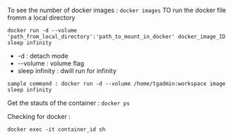 To see the number of docker images : ```docker images```
TO run the docker file fromm a local directory 
````
docker run -d --volume 'path_from_local_directory':'path_to_mount_in_docker' docker_image_ID sleep infinity 
````
* -d : detach mode 
* --volume  : volume flag 
* sleep infinity : dwill run for infinity 

```
sample command : docker run -d --volume /home/tgadmin:workspace image sleep infinity 

```

Get the stauts of the container : ````docker ps````


Checking for docker :

````docker exec -it container_id sh````


